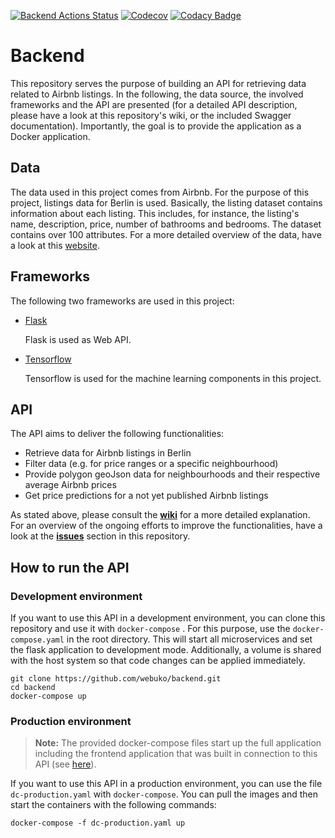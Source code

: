 [![Backend Actions Status](https://github.com/webuko/backend/workflows/ci-cd/badge.svg)](https://github.com/webuko/backend/actions)
[![Codecov](https://codecov.io/gh/webuko/backend/branch/main/graph/badge.svg?token=JU4PD2E8MU)](https://codecov.io/gh/webuko/backend)
[![Codacy Badge](https://app.codacy.com/project/badge/Grade/06921c99537e4a6ba307389b28f8e11d)](https://www.codacy.com/gh/webuko/backend/dashboard?utm_source=github.com&amp;utm_medium=referral&amp;utm_content=webuko/backend&amp;utm_campaign=Badge_Grade)

# Backend

This repository serves the purpose of building an API for retrieving data related to Airbnb listings. In the following,
the data source, the involved frameworks and the API are presented (for a detailed API description, please have a look
at this repository's wiki, or the included Swagger documentation). Importantly, the goal is to provide the application
as a Docker application.

## Data

The data used in this project comes from Airbnb. For the purpose of this project, listings data for Berlin is used.
Basically, the listing dataset contains information about each listing. This includes, for instance, the listing's name,
description, price, number of bathrooms and bedrooms. The dataset contains over 100 attributes. For a more detailed
overview of the data, have a look at this [website](http://insideairbnb.com/get-the-data.html).

## Frameworks

The following two frameworks are used in this project:

- [Flask](https://flask.palletsprojects.com/en/2.0.x/)

  Flask is used as Web API.

- [Tensorflow](https://www.tensorflow.org)

  Tensorflow is used for the machine learning components in this project.

## API

The API aims to deliver the following functionalities:

- Retrieve data for Airbnb listings in Berlin
- Filter data (e.g. for price ranges or a specific neighbourhood)
- Provide polygon geoJson data for neighbourhoods and their respective average Airbnb prices
- Get price predictions for a not yet published Airbnb listings

As stated above, please consult the **[wiki](https://github.com/webuko/backend/wiki/API-Documentation)** for a more
detailed explanation. For an overview of the ongoing efforts to improve the functionalities, have a look at
the **[issues](https://github.com/webuko/backend/issues)** section in this repository.

## How to run the API

### Development environment

If you want to use this API in a development environment, you can clone this repository and use it with `docker-compose`
. For this purpose, use the `docker-compose.yaml` in the root directory. This will start all microservices and set the
flask application to development mode. Additionally, a volume is shared with the host system so that code changes can be
applied immediately.

```shell
git clone https://github.com/webuko/backend.git
cd backend
docker-compose up
```

### Production environment

> **Note:** The provided docker-compose files start up the full application including the frontend application that was built in connection to this API (see [here](https://github.com/webuko/frontend)).

If you want to use this API in a production environment, you can use the file `dc-production.yaml` with
`docker-compose`. You can pull the images and then start the containers with the following commands:

```shell
docker-compose -f dc-production.yaml up
```

